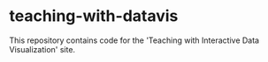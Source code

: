 teaching-with-datavis
=====================

This repository contains code for the 'Teaching with Interactive Data Visualization' site.  

